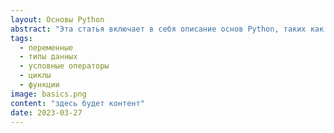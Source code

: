 ```yaml
---
layout: Основы Python
abstract: "Эта статья включает в себя описание основ Python, таких как типы данных, переменные, условные операторы, циклы и функции."
tags: 
  - переменные
  - типы данных
  - условные операторы
  - циклы
  - функции
image: basics.png
content: "здесь будет контент"
date: 2023-03-27
---
```


